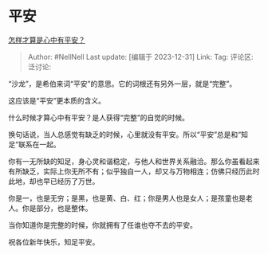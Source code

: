 # 平安

[怎样才算是心中有平安？](https://www.zhihu.com/question/636388863/answer/3344804274)

> Author: #NellNell
> Last update: [编辑于 2023-12-31]
> Link:
> Tag:
> 评论区:
> 泛讨论:

“沙龙”，是希伯来词“平安”的意思。它的词根还有另外一层，就是“完整”。

这应该是“平安”更本质的含义。

什么时候才算心中有平安？是人获得“完整”的自觉的时候。

换句话说，当人总感觉有缺乏的时候，心里就没有平安。所以“平安”总是和“知足”联系在一起。

你有一无所缺的知足，身心灵和谐稳定，与他人和世界关系融洽。那么你虽看起来有所缺乏，实际上你无所不有；似乎独自一人，却又与万物相连；仿佛只经历此时此地，却也早已经历了万世。

你是一，也是无穷；是黑，也是黄、白、红；你是男人也是女人；是孩童也是老人。你是部分，也是整体。

当你知道你是完整的时候，你就拥有了任谁也夺不去的平安。

祝各位新年快乐，知足平安。
